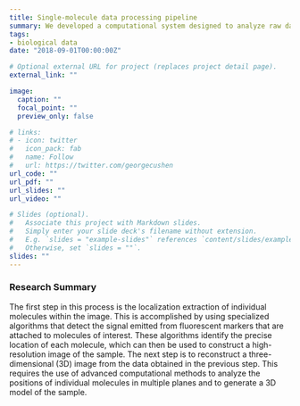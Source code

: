 ```yaml
---
title: Single-molecule data processing pipeline 
summary: We developed a computational system designed to analyze raw data obtained from imaging techniques used in biological research, such as fluorescence microscopy.
tags:
- biological data
date: "2018-09-01T00:00:00Z"

# Optional external URL for project (replaces project detail page).
external_link: ""

image:
  caption: ""
  focal_point: ""
  preview_only: false

# links:
# - icon: twitter
#   icon_pack: fab
#   name: Follow
#   url: https://twitter.com/georgecushen
url_code: ""
url_pdf: ""
url_slides: ""
url_video: ""

# Slides (optional).
#   Associate this project with Markdown slides.
#   Simply enter your slide deck's filename without extension.
#   E.g. `slides = "example-slides"` references `content/slides/example-slides.md`.
#   Otherwise, set `slides = ""`.
slides: ""
---
```



### Research Summary
The first step in this process is the localization extraction of individual molecules within the image. This is accomplished by using specialized algorithms that detect the signal emitted from fluorescent markers that are attached to molecules of interest. These algorithms identify the precise location of each molecule, which can then be used to construct a high-resolution image of the sample.
The next step is to reconstruct a three-dimensional (3D) image from the data obtained in the previous step. This requires the use of advanced computational methods to analyze the positions of individual molecules in multiple planes and to generate a 3D model of the sample.

